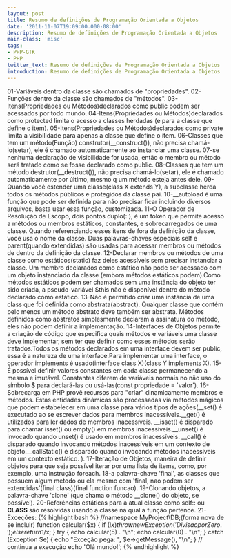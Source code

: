 ```yaml
---
layout: post
title: Resumo de definições de Programação Orientada a Objetos
date: '2011-11-07T19:09:00.000-08:00'
description: Resumo de definições de Programação Orientada a Objetos
main-class: 'misc'
tags:
- PHP-GTK
- PHP
twitter_text: Resumo de definições de Programação Orientada a Objetos
introduction: Resumo de definições de Programação Orientada a Objetos
---
```

01-Variáveis ​​dentro da classe são chamados de "propriedades".
02-Funções ​​dentro da classe são chamados de "métodos".
03-Itens(Propriedades ou Métodos)declarados como public podem ser acessados por todo mundo. 
04-Itens(Propriedades ou Métodos)declarados como protected limita o acesso a classes herdadas (e para a classe que define o item). 
05-Itens(Propriedades ou Métodos)declarados como private limita a visibilidade para apenas a classe que define o item. 
06-Classes que tem um método(Função) construtor(__construct()), não precisa chamá-lo(setar), ele é chamado automaticamente ao instanciar uma classe.
07-se nenhuma declaração de visibilidade for usada, então o membro ou método será tratado como se fosse declarado como public.
08-Classes que tem um método destrutor(__destruct()), não precisa chamá-lo(setar), ele é chamado automaticamente por último, mesmo q um método esteja antes dele.
09-Quando você estender uma classe(class X extends Y), a subclasse herda todos os métodos públicos e protegidos da classe pai.
10-__autoload é uma função que pode ser definida para não precisar ficar incluindo diversos arquivos, basta usar essa função, customizada.
11-O Operador de Resolução de Escopo, dois pontos duplo(::), é um token que permite acesso a métodos ou membros estáticos, constantes, e sobrecarregados de uma classe. 
Quando referenciando esses itens de fora da definição da classe, você usa o nome da classe. Duas palavras-chaves especiais self e parent(quando extendidas) são usadas para acessar membros ou métodos de dentro da definição da classe. 
12-Declarar membros ou métodos de uma classe como estáticos(static) faz deles acessíveis sem precisar instanciar a classe. Um membro declarados como estático não pode ser acessado com um objeto instanciado da classe (embora métodos estáticos podem).Como métodos estáticos podem ser chamados sem uma instância do objeto ter sido criada, a pseudo-variável $this não é disponível dentro do método declarado como estático.
13-Não é permitido criar uma instância de uma class que foi definida como abstrata(abstract). Qualquer classe que contém pelo menos um método abstrato deve também ser abstrata. Métodos definidos como abstratos simplesmente declaram a assinatura do método, eles não podem definir a implementação. 
14-Interfaces de Objetos permite a criação de código que especifica quais métodos e variáveis uma classe deve implementar, sem ter que definir como esses métodos serão tratados.Todos os métodos declarados em uma interface devem ser public, essa é a natureza de uma interface.Para implementar uma interface, o operador implements é usado(interface class X)(class Y implements X).
15-É possível definir valores constantes em cada classe permanecendo a mesma e imutável. Constantes diferem de variáveis normais no não uso do símbolo $ para declará-las ou usá-las(const propriedade = 'valor'). 
16-Sobrecarga em PHP provê recursos para "criar" dinamicamente membros e métodos. Estas entidades dinâmicas são processadas via métodos mágicos que podem estabelecer em uma classe para vários tipos de ações(__set() é executado ao se escrever dados para membros inacessíveis.__get() é utilizados para ler dados de membros inacessíveis.
__isset() é disparado para chamar isset() ou empty() em membros inacessíveis.__unset() é invocado quando unset() é usado em membros inacessíveis. __call() é disparado quando invocando métodos inacessíveis em um contexto de objeto.__callStatic() é disparado quando invocando métodos inacessíveis em um contexto estático. ).
17-Iteração de Objetos, maneira de definir objetos para que seja possível iterar por uma lista de items, como, por exemplo, uma instrução foreach.
18-a palavra-chave 'final', as classes que possuem algum metodo ou ela mesmo com 'final, nao podem ser extendidas'(final class)(final function funcao).
19-Clonando objetos, a palavra-chave 'clone' (que chama o método __clone() do objeto, se possível).
20-Referências estáticas para a atual classe como self:: ou __CLASS__ são resolvidas usando a classe na qual a função pertence.
21-Exceções:
{% highlight bash %}
    //namespace MyProject\DB;(forma nova de se incluir)
function calcular($x) {
    if (!$x) {
        throw new Exception('Divisao por Zero.');
    }
    else return 1/$x;
}
try {
    echo calcular(5) . "\n";
    echo calcular(0) . "\n";
} catch (Exception $e) {
  echo "Exceção pega: ",  $e->getMessage(), "\n";
}
// continua a execução
echo 'Olá mundo!';
{% endhighlight %}
